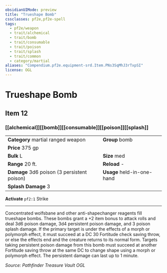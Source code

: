 ```yaml
---
obsidianUIMode: preview
title: "Trueshape Bomb"
cssclasses: pf2e,pf2e-spell
tags:
  - pf2e/weapon
  - trait/alchemical
  - trait/bomb
  - trait/consumable
  - trait/poison
  - trait/splash
  - trait/common
  - category/martial
aliases: "Compendium.pf2e.equipment-srd.Item.PNs3SqMhJ3rTxpSI"
license: OGL
---
```

# Trueshape Bomb
## Item 12
### [[alchemical]][[bomb]][[consumable]][[poison]][[splash]]

|  |  |
| -- | -- |
| **Category** martial ranged weapon | **Group** bomb |
| **Price** 375 gp |  |
| **Bulk** L | **Size** med |
|**Range** 20 ft.| **Reload** -|
| **Damage** 3d6 poison (3 persistent poison) | **Usage** held-in-one-hand |
| **Splash Damage** 3 | |


**Activate** `pf2:1` Strike

* * *

Concentrated wolfsbane and other anti-shapechanger reagents fill trueshape bombs. These bombs grant a +2 item bonus to attack rolls and deal 3d6 poison damage, 3d4 persistent poison damage, and 3 poison splash damage. If the primary target is under the effects of a morph or polymorph effect, it must succeed at a DC 30 Fortitude check saving throw, or else the effects end and the creature returns to its normal form. Targets taking persistent poison damage from this bomb must succeed at another Fortitude saving throw at the same DC to change shape using a morph or polymorph effect. The persistent damage can last up to 1 minute.

*Source: Pathfinder Treasure Vault*
*OGL*